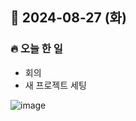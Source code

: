 ## 📆 2024-08-27 (화)
### 🔥 오늘 한 일 <br>

- 회의 
- 새 프로젝트 세팅

![image](https://github.com/user-attachments/assets/1b440292-d7a2-4fa7-9094-4a40e24a6a45)
